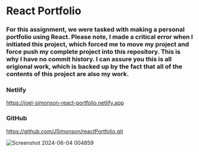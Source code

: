 # React Portfolio

### For this assignment, we were tasked with making a personal portfolio using React. Please note, I made a critical error when I initiated this project, which forced me to move my project and force push my complete project into this repository. This is why I have no commit history. I can assure you this is all origional work, which is backed up by the fact that all of the contents of this project are also my work.

### Netlify
https://joel-simonson-react-portfolio.netlify.app

### GitHub
https://github.com/J5imonson/reactPortfolio.git

![Screenshot 2024-06-04 004859](https://github.com/J5imonson/reactPortfolio/assets/158312820/4c2b10a1-8879-4feb-bbf3-2fcd732dc67d)
